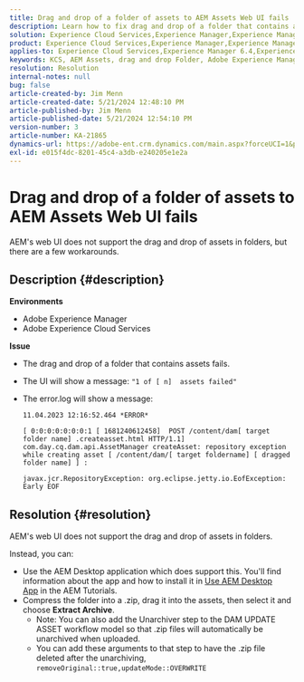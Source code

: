 ```yaml
---
title: Drag and drop of a folder of assets to AEM Assets Web UI fails
description: Learn how to fix drag and drop of a folder that contains assets fails in AEM.
solution: Experience Cloud Services,Experience Manager,Experience Manager as a Cloud Service
product: Experience Cloud Services,Experience Manager,Experience Manager as a Cloud Service
applies-to: Experience Cloud Services,Experience Manager 6.4,Experience Manager Assets,Experience Manager as a Cloud Service,Experience Manager 6.5
keywords: KCS, AEM Assets, drag and drop Folder, Adobe Experience Manager, Troubleshooting
resolution: Resolution
internal-notes: null
bug: false
article-created-by: Jim Menn
article-created-date: 5/21/2024 12:48:10 PM
article-published-by: Jim Menn
article-published-date: 5/21/2024 12:54:10 PM
version-number: 3
article-number: KA-21865
dynamics-url: https://adobe-ent.crm.dynamics.com/main.aspx?forceUCI=1&pagetype=entityrecord&etn=knowledgearticle&id=6e91f85a-7017-ef11-9f8a-6045bd006268
exl-id: e015f4dc-8201-45c4-a3db-e240205e1e2a
---
```

# Drag and drop of a folder of assets to AEM Assets Web UI fails


AEM's web UI does not support the drag and drop of assets in folders, but there are a few workarounds.

## Description {#description}


<b>Environments</b>

- Adobe Experience Manager
- Adobe Experience Cloud Services


<b>Issue</b>

- The drag and drop of a folder that contains assets fails.
- The UI will show a message: `"1 of [ n]  assets failed"`
- The error.log will show a message:

    ```
    11.04.2023 12:16:52.464 *ERROR* 
        
    [ 0:0:0:0:0:0:0:1 [ 1681240612458]  POST /content/dam[ target folder name] .createasset.html HTTP/1.1]  com.day.cq.dam.api.AssetManager createAsset: repository exception while creating asset [ /content/dam/[ target foldername] [ dragged folder name] ] :
        
    javax.jcr.RepositoryException: org.eclipse.jetty.io.EofException: Early EOF
    ```



## Resolution {#resolution}


AEM's web UI does not support the drag and drop of assets in folders.

Instead, you can:

- Use the AEM Desktop application which does support this. You'll find information about the app and how to install it in [Use AEM Desktop App](https://experienceleague.adobe.com/en/docs/experience-manager-learn/assets/creative-workflows/aem-desktop-app) in the AEM Tutorials.
- Compress the folder into a .zip, drag it into the assets, then select it and choose <b>Extract Archive</b>. 
    - Note: You can also add the Unarchiver step to the DAM UPDATE ASSET workflow model so that .zip files will automatically be unarchived when uploaded.
    - You can add these arguments to that step to have the .zip file deleted after the unarchiving, `removeOriginal::true,updateMode::OVERWRITE`
